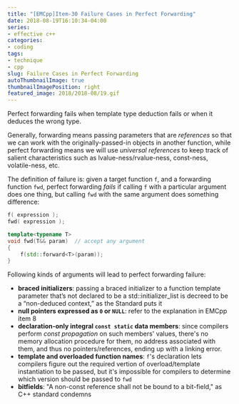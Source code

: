 ```yaml
---
title: "[EMCpp]Item-30 Failure Cases in Perfect Forwarding"
date: 2018-08-19T16:10:34-04:00
series:
- effective c++
categories:
- coding
tags:
- technique
- cpp
slug: Failure Cases in Perfect Forwarding
autoThumbnailImage: true
thumbnailImagePosition: right
featured_image: 2018/2018-08/19.gif
---
```


Perfect forwarding fails when template type deduction fails or when it deduces the wrong type.
<!--more-->

Generally, forwarding means passing parameters that are _references_ so that we can work with the originally-passed-in objects in another function, while perfect forwarding means we will use _universal references_ to keep track of salient characteristics such as lvalue-ness/rvalue-ness, const-ness, volatile-ness, etc.

The definition of failure is: given a target function `f`, and a forwarding function `fwd`, perfect forwarding _fails_ if calling `f` with a particular argument does one thing, but calling `fwd` with the same argument does something difference:

```cpp
f( expression );
fwd( expression );

template<typename T>
void fwd(T&& param)  // accept any argument
{
    f(std::forward<T>(param));
}
```

Following kinds of arguments will lead to perfect forwarding failure:

* **braced initializers**: passing a braced initializer to a function template parameter that’s not declared to be a std::initializer_list is decreed to be a “non-deduced context,” as the Standard puts it
* **null pointers expressed as `0` or `NULL`**: refer to the explanation in EMCpp item 8
* **declaration-only integral `const static` data members**: since compilers perform _const propagation_ on such members' values, there's no memory allocation procedure for them, no address associated with them, and thus no pointers/references, ending up with a linking error.
* **template and overloaded function names**: `f`'s declaration lets compilers figure out the required vertion of overload/template instantiation to be passed, but it's impossible for compilers to determine which version should be passed to `fwd`
* **bitfields**: "A non-const reference shall not be bound to a bit-field," as C++ standard condemns
